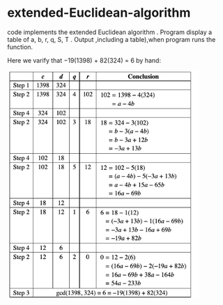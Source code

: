 # extended-Euclidean-algorithm

code implements the extended Euclidean algorithm . Program display a table of a, b, r, q, S, T . Output ,including a table),when program runs the function. 


Here we varify that −19(1398) + 82(324) = 6 by hand:

<img align="center" alt="GIF" src="https://github.com/jgutierrezCSU/extended-Euclidean-algorithm/blob/main/pic/eea.png" width="440"/>

